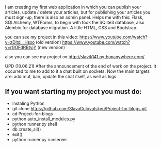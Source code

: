 I am creating my first web application in which you can publish your articles,
update / delete your articles, but for publishing your articles you must sign-up, 
there is also an admin panel. Helps me with this: Flask, SQLAlchemy, WTForms,
to begin with took the SQlite3 database, also Alembic for database migration.
A little HTML, CSS and Bootstrap.

you can see my project in this video: https://www.youtube.com/watch?v=zDitd__Hsxo (old version)
https://www.youtube.com/watch?v=rGOFdRBtvjY (new version)

also you can see my project on http://slavik141.pythonanywhere.com/

UPD (10.06.21)
After the announcement of the end of work on the project. It occurred to me to add to it a chat built on sockets. 
Now the main targets are: add mut, ban, update the chat itself, as well as logs

## If you want starting my project you must do:
* Instaling Python
* git clone https://github.com/SlavaGolovatskyu/Project-for-blogs.git
* cd Project-for-blogs
* python auto_install_modules.py
* python runner.py shell
* db.create_all()
* exit()
* python runner.py runserver
